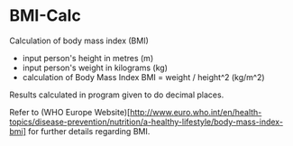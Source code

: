 # BMI-Calc
Calculation of body mass index (BMI)

- input person's height in metres (m)
- input person's weight in kilograms (kg)
- calculation of Body Mass Index BMI = weight / height^2 (kg/m^2)

Results calculated in program given to do decimal places.

Refer to (WHO Europe Website)[http://www.euro.who.int/en/health-topics/disease-prevention/nutrition/a-healthy-lifestyle/body-mass-index-bmi] for further details regarding BMI.
